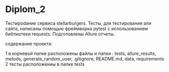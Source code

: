 # Diplom_2
Тестироdание сервиса stellarburgers. Тесты, для тестирования апи сайта, написаны помощью фреймворка pytest с использованием библиотеки requests. Подготовлены Allure отчеты.

содержание проекта:

1 в корневой папке расположены файлы и папки : tests, allure_results, metods, generate_random_user, .gitignore, README.md, data, requirements
2 тесты расположениы в папке tests
